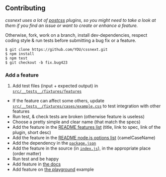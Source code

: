 ## Contributing

_cssnext uses a lot of [postcss](https://github.com/postcss) plugins,
so you might need to take a look at them if you find an issue or want to create
or enhance a feature._

Otherwise, fork, work on a branch, install dev-dependencies,
respect coding style & run tests before submitting a bug fix or a feature.

```console
$ git clone https://github.com/YOU/cssnext.git
$ npm install
$ npm test
$ git checkout -b fix.bug423
```

### Add a feature

1. Add test files (input + expected output) in [`src/__tests__/fixtures/features`](src/__tests__/features)
- If the feature can affect some others, update [`src/__tests__/fixtures/cases/example.css`](src/__tests__/cases/example.css) to test integration with other features
- Run test, & check tests are broken (otherwise feature is useless)
- Choose a pretty simple and clear name (that match the specs)
- Add the feature in the [README features list](#features) (title, link to spec, link of the plugin, short desc)
- Add the feature in the [README node.js options list](#features-default-all-features) (camelCaseName)
- Add the dependency in the [`package.json`](package.json)
- Add the feature in the source (in [`index.js`](index.js)), in the appropriate place (order matter)
- Run test and be happy
- Add feature in [the docs](docs/content)
- Add feature on [the playground](https://github.com/cssnext/playground) example
